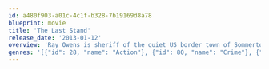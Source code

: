 ```yaml
---
id: a480f903-a01c-4c1f-b328-7b19169d8a78
blueprint: movie
title: 'The Last Stand'
release_date: '2013-01-12'
overview: 'Ray Owens is sheriff of the quiet US border town of Sommerton Junction after leaving the LAPD following a bungled operation. Following his escape from the FBI, a notorious drug baron, his gang, and a hostage are heading toward Sommerton Junction where the police are preparing to make a last stand to intercept them before they cross the border. Owens is reluctant to become involved but ultimately joins in with the law enforcement efforts'
genres: '[{"id": 28, "name": "Action"}, {"id": 80, "name": "Crime"}, {"id": 53, "name": "Thriller"}]'
---
```

